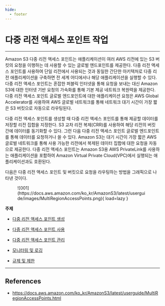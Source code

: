 ```yaml
---
hide:
  - footer
---
```


# 다중 리전 액세스 포인트 작업

---

Amazon S3 다중 리전 액세스 포인트는 애플리케이션이 여러 AWS 리전에 있는 S3 버킷의 요청을 이행하는 데 사용할 수 있는 글로벌 엔드포인트를 제공한다. 다중 리전 액세스 포인트를 사용하여 단일 리전에서 사용되는 것과 동일한 간단한 아키텍처로 다중 리전 애플리케이션을 구축하면 전 세계 어디에서나 해당 애플리케이션을 실행할 수 있다. 다중 리전 액세스 포인트는 혼잡한 퍼블릭 인터넷을 통해 요청을 보내는 대신 Amazon S3에 대한 인터넷 기반 요청의 가속화를 통해 기본 제공 네트워크 복원력을 제공한다. 다중 리전 액세스 포인트 글로벌 엔드포인트에 대한 애플리케이션 요청은 AWS Global Accelerator를 사용하여 AWS 글로벌 네트워크를 통해 네트워크 대기 시간이 가장 짧은 S3 버킷으로 자동으로 라우팅된다.

다중 리전 액세스 포인트를 생성할 때 다중 리전 액세스 포인트를 통해 제공할 데이터를 저장할 리전 집합을 지정한다. S3 교차 리전 복제(CRR)를 사용하여 해당 리전의 버킷 간에 데이터를 동기화할 수 있다. 그런 다음 다중 리전 액세스 포인트 글로벌 엔드포인트를 통해 데이터를 요청하거나 쓸 수 있다. Amazon S3는 대기 시간이 가장 짧은 AWS 글로벌 네트워크를 통해 사용 가능한 리전에서 복제된 데이터 집합에 대한 요청을 자동으로 제공한다. 다중 리전 액세스 포인트는 Amazon S3용 AWS PrivateLink를 사용하는 애플리케이션을 포함하여 Amazon Virtual Private Cloud(VPC)에서 실행되는 애플리케이션과도 호환된다.

다음은 다중 리전 액세스 포인트 및 버킷으로 요청을 라우팅하는 방법을 그래픽으로 나타낸 것이다.

<figure markdown>
  ![001](https://docs.aws.amazon.com/ko_kr/AmazonS3/latest/userguide/images/MultiRegionAccessPoints.png){ load=lazy }
</figure>

**주제**

- [다중 리전 액세스 포인트 생성](https://docs.aws.amazon.com/ko_kr/AmazonS3/latest/userguide/CreatingMultiRegionAccessPoints.html)

- [다중 리전 액세스 포인트 사용](https://docs.aws.amazon.com/ko_kr/AmazonS3/latest/userguide/MultiRegionAccessPointRequests.html)

- [다중 리전 액세스 포인트 관리](https://docs.aws.amazon.com/ko_kr/AmazonS3/latest/userguide/ManagingMultiRegionAccessPoints.html)

- [모니터링 및 로깅](https://docs.aws.amazon.com/ko_kr/AmazonS3/latest/userguide/MultiRegionAccessPointMonitoring.html)

- [규제 및 제한](https://docs.aws.amazon.com/ko_kr/AmazonS3/latest/userguide/MultiRegionAccessPointRestrictions.html)

---

## References

- <https://docs.aws.amazon.com/ko_kr/AmazonS3/latest/userguide/MultiRegionAccessPoints.html>
